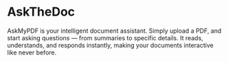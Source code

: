 # AskTheDoc
AskMyPDF is your intelligent document assistant. Simply upload a PDF, and start asking questions — from summaries to specific details. It reads, understands, and responds instantly, making your documents interactive like never before.
